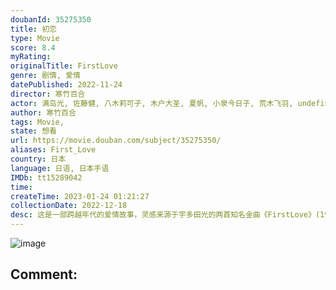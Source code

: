 ```yaml
---
doubanId: 35275350
title: 初恋
type: Movie
score: 8.4
myRating: 
originalTitle: FirstLove
genre: 剧情, 爱情
datePublished: 2022-11-24
director: 寒竹百合
actor: 满岛光, 佐藤健, 八木莉可子, 木户大圣, 夏帆, 小泉今日子, 荒木飞羽, undefined, 美波, 中尾明庆, 若林时英, 长泽树, 新津知世, 滨田岳, 向井理, 井浦新, 古馆宽治, 吉田志织, 浅田芭路, 岩川晴, 渡边真起子, 岡部敬史, 县森鱼, 清田实栗, 黑田大辅, 水泽绅吾, 森达也, 须藤莲, 樱井健人, 松浦祐也, 松田真织, 坂本美雨, 又吉直树, 田中, 银粉蝶, 曾我部恵一, 宫田政之, 守屋光治, 甲田益也子, 河合优实, 前原滉, 长谷井宏纪, 远藤健慎, 天野花奈, 岩谷健司, 一条恭辅, 龟田侑树, 寺田农, 新井舞良, 猫背椿, 宫本裕子, 山本阳子, 千叶雅子, undefined
author: 寒竹百合
tags: Movie, 
state: 想看
url: https://movie.douban.com/subject/35275350/
aliases: First_Love
country: 日本
language: 日语, 日本手语
IMDb: tt15289042
time: 
createTime: 2023-01-24 01:21:27
collectionDate: 2022-12-18
desc: 这是一部跨越年代的爱情故事，灵感来源于宇多田光的两首知名金曲《FirstLove》(1999)和《初恋》(2018)。两个少年在90年代末第一次坠入爱河；二十年后，一位即将订婚，而另一位则已离...
---
```


![image](p2883789917.jpg)

Comment: 
---

